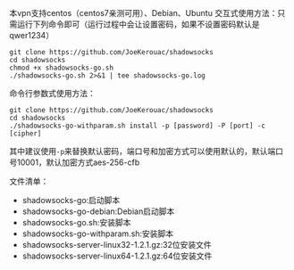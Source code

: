 本vpn支持centos（centos7亲测可用）、Debian、Ubuntu
交互式使用方法：只需运行下列命令即可（运行过程中会让设置密码，如果不设置密码默认是qwer1234）
```
git clone https://github.com/JoeKerouac/shadowsocks
cd shadowsocks
chmod +x shadowsocks-go.sh
./shadowsocks-go.sh 2>&1 | tee shadowsocks-go.log
```

命令行参数式使用方法：
```
git clone https://github.com/JoeKerouac/shadowsocks
cd shadowsocks
./shadowsocks-go-withparam.sh install -p [password] -P [port] -c [cipher]
```
其中建议使用`-p`来替换默认密码，端口号和加密方式可以使用默认的，默认端口号10001，默认加密方式aes-256-cfb


文件清单：
- shadowsocks-go:启动脚本
- shadowsocks-go-debian:Debian启动脚本
- shadowsocks-go.sh:安装脚本
- shadowsocks-go-withparam.sh:安装脚本
- shadowsocks-server-linux32-1.2.1.gz:32位安装文件
- shadowsocks-server-linux64-1.2.1.gz:64位安装文件